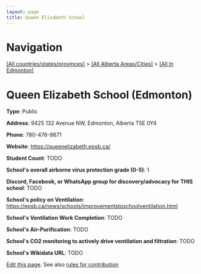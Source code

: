 ```yaml
---
layout: page
title: Queen Elizabeth School
---
```

# Navigation

[[All countries/states/provinces]](../../..) > [[All Alberta Areas/Cities]](../..) > [[All In Edmonton]](..)

# Queen Elizabeth School (Edmonton)

**Type**: Public

**Address**: 9425 132 Avenue NW, Edmonton, Alberta T5E 0Y4

**Phone**: 780-476-8671

**Website**: <https://queenelizabeth.epsb.ca/>

**Student Count**: TODO

**School's overall airborne virus protection grade (0-5)**: 1

**Discord, Facebook, or WhatsApp group for discovery/advocacy for THIS school**: TODO

**School's policy on Ventilation**: <https://epsb.ca/news/schools/improvementstoschoolventilation.html>

**School's Ventilation Work Completion**: TODO

**School's Air-Purification**: TODO

**School's CO2 monitoring to actively drive ventilation and filtration**: TODO

**School's Wikidata URL**: TODO


[Edit this page](https://github.com/ventilate-schools/AB/edit/main/./Edmonton/Queen_Elizabeth_School.md). See also [rules for contribution](../../../contribution-rules/)